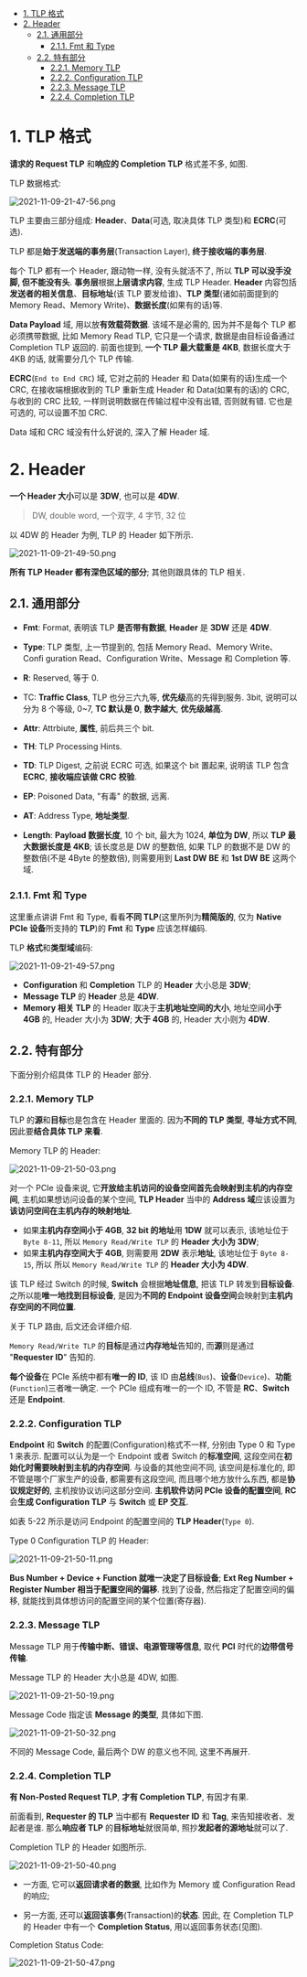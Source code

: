 
<!-- @import "[TOC]" {cmd="toc" depthFrom=1 depthTo=6 orderedList=false} -->

<!-- code_chunk_output -->

- [1. TLP 格式](#1-tlp-格式)
- [2. Header](#2-header)
  - [2.1. 通用部分](#21-通用部分)
    - [2.1.1. Fmt 和 Type](#211-fmt-和-type)
  - [2.2. 特有部分](#22-特有部分)
    - [2.2.1. Memory TLP](#221-memory-tlp)
    - [2.2.2. Configuration TLP](#222-configuration-tlp)
    - [2.2.3. Message TLP](#223-message-tlp)
    - [2.2.4. Completion TLP](#224-completion-tlp)

<!-- /code_chunk_output -->

# 1. TLP 格式

**请求的 Request TLP** 和**响应的 Completion TLP** 格式差不多, 如图.

TLP 数据格式:

![2021-11-09-21-47-56.png](./images/2021-11-09-21-47-56.png)

TLP 主要由三部分组成: **Header**、**Data**(可选, 取决具体 TLP 类型)和 **ECRC**(可选).

TLP 都是**始于发送端的事务层**(Transaction Layer), **终于接收端的事务层**.

每个 TLP 都有一个 Header, 跟动物一样, 没有头就活不了, 所以 **TLP 可以没手没脚, 但不能没有头**. **事务层**根据**上层请求内容**, 生成 TLP Header. **Header** 内容包括**发送者的相关信息**、**目标地址**(该 TLP 要发给谁)、**TLP 类型**(诸如前面提到的 Memory Read、Memory Write)、**数据长度**(如果有的话)等.

**Data Payload** 域, 用以放**有效载荷数据**. 该域不是必需的, 因为并不是每个 TLP 都必须携带数据, 比如 Memory Read TLP, 它只是一个请求, 数据是由目标设备通过 Completion TLP 返回的. 前面也提到, **一个 TLP 最大载重是 4KB**, 数据长度大于 4KB 的话, 就需要分几个 TLP 传输.

**ECRC**(`End to End CRC`) 域, 它对之前的 Header 和 Data(如果有的话)生成一个 CRC, 在接收端根据收到的 TLP 重新生成 Header 和 Data(如果有的话)的 CRC, 与收到的 CRC 比较, 一样则说明数据在传输过程中没有出错, 否则就有错. 它也是可选的, 可以设置不加 CRC.

Data 域和 CRC 域没有什么好说的, 深入了解 Header 域.

# 2. Header

**一个 Header 大小**可以是 **3DW**, 也可以是 **4DW**.

> DW, double word, 一个双字, 4 字节, 32 位

以 4DW 的 Header 为例, TLP 的 Header 如下所示.

![2021-11-09-21-49-50.png](./images/2021-11-09-21-49-50.png)

**所有 TLP Header 都有深色区域的部分**; 其他则跟具体的 TLP 相关.

## 2.1. 通用部分

* **Fmt**: Format, 表明该 TLP **是否带有数据**, **Header** 是 **3DW** 还是 **4DW**.

* **Type**: TLP 类型, 上一节提到的, 包括 Memory Read、Memory Write、Confi guration Read、Configuration Write、Message 和 Completion 等.

* **R**: Reserved, 等于 0.

* TC: **Traffic Class**, TLP 也分三六九等, **优先级**高的先得到服务. 3bit, 说明可以分为 8 个等级, 0~7, **TC 默认是 0**, **数字越大**, **优先级越高**.

* **Attr**: Attrbiute, **属性**, 前后共三个 bit.

* **TH**: TLP Processing Hints.

* **TD**: TLP Digest, 之前说 ECRC 可选, 如果这个 bit 置起来, 说明该 TLP 包含 **ECRC**, **接收端应该做 CRC 校验**.

* **EP**: Poisoned Data, "有毒" 的数据, 远离.

* **AT**: Address Type, **地址类型**.

* **Length**: **Payload 数据长度**, 10 个 bit, 最大为 1024, **单位为 DW**, 所以 **TLP 最大数据长度是 4KB**; 该长度总是 DW 的整数倍, 如果 TLP 的数据不是 DW 的整数倍(不是 4Byte 的整数倍), 则需要用到 **Last DW BE** 和 **1st DW BE** 这两个域.

### 2.1.1. Fmt 和 Type

这里重点讲讲 Fmt 和 Type, 看看**不同 TLP**(这里所列为**精简版的**, 仅为 **Native PCIe 设备**所支持的 **TLP**)的 **Fmt** 和 **Type** 应该怎样编码.

TLP **格式**和**类型域**编码:

![2021-11-09-21-49-57.png](./images/2021-11-09-21-49-57.png)

* **Configuration** 和 **Completion** TLP 的 **Header** 大小总是 **3DW**;
* **Message TLP** 的 **Header** 总是 **4DW**.
* **Memory 相关 TLP** 的 Header 取决于**主机地址空间的大小**, 地址空间**小于 4GB** 的, Header 大小为 **3DW**; **大于 4GB** 的, Header 大小则为 **4DW**.

## 2.2. 特有部分

下面分别介绍具体 TLP 的 Header 部分.

### 2.2.1. Memory TLP

TLP 的**源**和**目标**也是包含在 Header 里面的. 因为**不同的 TLP 类型**, **寻址方式不同**, 因此要**结合具体 TLP 来看**.

Memory TLP 的 Header:

![2021-11-09-21-50-03.png](./images/2021-11-09-21-50-03.png)

对一个 PCIe 设备来说, 它**开放给主机访问的设备空间首先会映射到主机的内存空间**, 主机如果想访问设备的某个空间, **TLP Header** 当中的 **Address 域**应该设置为**该访问空间在主机内存的映射地址**.

* 如果**主机内存空间小于 4GB**, **32 bit 的地址**用 **1DW** 就可以表示, 该地址位于 `Byte 8-11`, 所以 `Memory Read/Write TLP` 的 **Header 大小为 3DW**;
* 如果**主机内存空间大于 4GB**, 则需要用 **2DW** 表示**地址**, 该地址位于 `Byte 8-15`, 所以 所以 `Memory Read/Write TLP` 的 **Header 大小为 4DW**.

该 TLP 经过 Switch 的时候, **Switch** 会根据**地址信息**, 把该 TLP 转发到**目标设备**. 之所以能**唯一地找到目标设备**, 是因为**不同的 Endpoint 设备空间**会映射到**主机内存空间的不同位置**.

关于 TLP 路由, 后文还会详细介绍.

`Memory Read/Write TLP` 的**目标**是通过**内存地址**告知的, 而**源**则是通过 "**Requester ID**" 告知的.

**每个设备**在 PCIe 系统中都有**唯一的 ID**, 该 ID 由**总线**(`Bus`)、**设备**(`Device`)、**功能**(`Function`)三者唯一确定. 一个 PCIe 组成有唯一的一个 ID, 不管是 **RC**、**Switch** 还是 **Endpoint**.

### 2.2.2. Configuration TLP

**Endpoint** 和 **Switch** 的配置(Configuration)格式不一样, 分别由 Type 0 和 Type 1 来表示. 配置可以认为是一个 Endpoint 或者 Switch 的**标准空间**, 这段空间在**初始化时需要映射到主机的内存空间**. 与设备的其他空间不同, 该空间是标准化的, 即不管是哪个厂家生产的设备, 都需要有这段空间, 而且哪个地方放什么东西, 都是**协议规定好的**, 主机按协议访问这部分空间. **主机软件访问 PCIe 设备的配置空间**, **RC** 会**生成 Configuration TLP** 与 **Switch** 或 **EP 交互**.

如表 5-22 所示是访问 Endpoint 的配置空间的 **TLP Header**(`Type 0`).

Type 0 Configuration TLP 的 Header:

![2021-11-09-21-50-11.png](./images/2021-11-09-21-50-11.png)

**Bus Number + Device + Function 就唯一决定了目标设备**; **Ext Reg Number + Register Number 相当于配置空间的偏移**. 找到了设备, 然后指定了配置空间的偏移, 就能找到具体想访问的配置空间的某个位置(寄存器).

### 2.2.3. Message TLP

Message TLP 用于**传输中断、错误、电源管理等信息**, 取代 **PCI** 时代的**边带信号传输**.

Message TLP 的 Header 大小总是 4DW, 如图.

![2021-11-09-21-50-19.png](./images/2021-11-09-21-50-19.png)

Message Code 指定该 **Message 的类型**, 具体如下图.

![2021-11-09-21-50-32.png](./images/2021-11-09-21-50-32.png)

不同的 Message Code, 最后两个 DW 的意义也不同, 这里不再展开.

### 2.2.4. Completion TLP

**有 Non-Posted Request TLP**, **才有 Completion TLP**, 有因才有果.

前面看到, **Requester 的 TLP** 当中都有 **Requester ID** 和 **Tag**, 来告知接收者、发起者是谁. 那么**响应者 TLP** 的**目标地址**就很简单, 照抄**发起者的源地址**就可以了.

Completion TLP 的 Header 如图所示.

![2021-11-09-21-50-40.png](./images/2021-11-09-21-50-40.png)

* 一方面, 它可以**返回请求者的数据**, 比如作为 Memory 或 Configuration Read 的响应;

* 另一方面, 还可以**返回该事务**(Transaction)的**状态**. 因此, 在 Completion TLP 的 Header 中有一个 **Completion Status**, 用以返回事务状态(见图).

Completion Status Code:

![2021-11-09-21-50-47.png](./images/2021-11-09-21-50-47.png)
